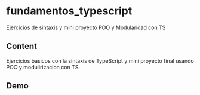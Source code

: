 # fundamentos_typescript
Ejercicios de sintaxis y mini proyecto POO y Modularidad con TS

## Content
Ejercicios basicos con la sintaxis de TypeScript y mini proyecto final usando POO y modulirizacion con TS.

## Demo
